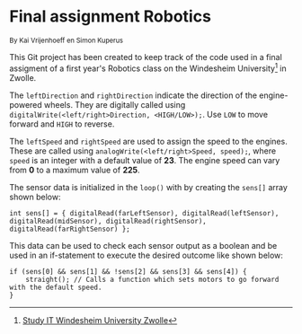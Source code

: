 # Final assignment Robotics
<sub> By Kai Vrijenhoeff en Simon Kuperus </sub>

This Git project has been created to keep track of the code used in a final assigment of a first year's Robotics class on the Windesheim University[^1] in Zwolle.

The `leftDirection` and `rightDirection` indicate the direction of the engine-powered wheels.
They are digitally called using `digitalWrite(<left/right>Direction, <HIGH/LOW>);`.
Use `LOW` to move forward and `HIGH` to reverse.

The `leftSpeed` and `rightSpeed` are used to assign the speed to the engines.
These are called using `analogWrite(<left/right>Speed, speed);`, where `speed` is an integer with a default value of **23**.
The engine speed can vary from **0** to a maximum value of **225**.

The sensor data is initialized in the `loop()` with by creating the `sens[]` array shown below:
```cp
int sens[] = { digitalRead(farLeftSensor), digitalRead(leftSensor), digitalRead(midSensor), digitalRead(rightSensor), digitalRead(farRightSensor) };
```

This data can be used to check each sensor output as a boolean and be used in an if-statement to execute the desired outcome like shown below:
```cp
if (sens[0] && sens[1] && !sens[2] && sens[3] && sens[4]) {
    straight(); // Calls a function which sets motors to go forward with the default speed.
}
  ```
  
  [^1]: [Study IT Windesheim University Zwolle](https://www.windesheim.nl/opleidingen/voltijd/bachelor/hbo-ict-zwolle)
